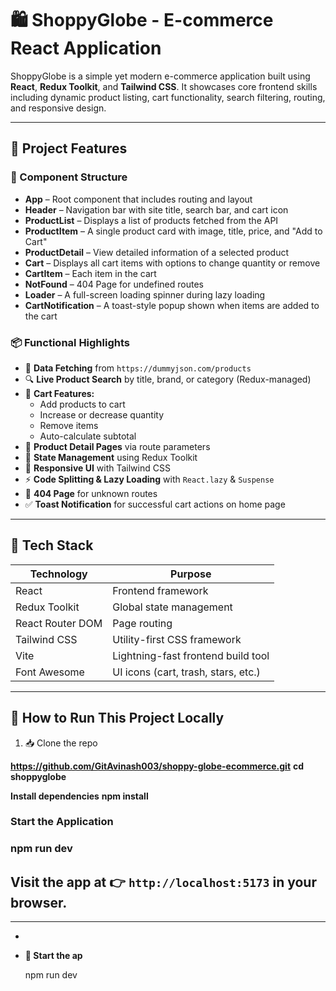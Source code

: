 # 🛍️ ShoppyGlobe - E-commerce React Application

ShoppyGlobe is a simple yet modern e-commerce application built using **React**, **Redux Toolkit**, and **Tailwind CSS**. It showcases core frontend skills including dynamic product listing, cart functionality, search filtering, routing, and responsive design.

---

## 📌 Project Features

### 🧩 Component Structure

- **App** – Root component that includes routing and layout
- **Header** – Navigation bar with site title, search bar, and cart icon
- **ProductList** – Displays a list of products fetched from the API
- **ProductItem** – A single product card with image, title, price, and "Add to Cart"
- **ProductDetail** – View detailed information of a selected product
- **Cart** – Displays all cart items with options to change quantity or remove
- **CartItem** – Each item in the cart
- **NotFound** – 404 Page for undefined routes
- **Loader** – A full-screen loading spinner during lazy loading
- **CartNotification** – A toast-style popup shown when items are added to the cart

### 📦 Functional Highlights

- 🔄 **Data Fetching** from `https://dummyjson.com/products`
- 🔍 **Live Product Search** by title, brand, or category (Redux-managed)
- 🛒 **Cart Features:**
  - Add products to cart
  - Increase or decrease quantity
  - Remove items
  - Auto-calculate subtotal
- 🔗 **Product Detail Pages** via route parameters
- 💾 **State Management** using Redux Toolkit
- 📱 **Responsive UI** with Tailwind CSS
- ⚡ **Code Splitting & Lazy Loading** with `React.lazy` & `Suspense`
- 🛑 **404 Page** for unknown routes
- ✅ **Toast Notification** for successful cart actions on home page

---

## 🧱 Tech Stack

| Technology       | Purpose                             |
| ---------------- | ----------------------------------- |
| React            | Frontend framework                  |
| Redux Toolkit    | Global state management             |
| React Router DOM | Page routing                        |
| Tailwind CSS     | Utility-first CSS framework         |
| Vite             | Lightning-fast frontend build tool  |
| Font Awesome     | UI icons (cart, trash, stars, etc.) |

---

## 🧪 How to Run This Project Locally


1. 📥 Clone the repo

**https://github.com/GitAvinash003/shoppy-globe-ecommerce.git**
**cd shoppyglobe**

**Install dependencies**
**npm install**

### **Start the Application**

### npm run dev

## **Visit the app at 👉 `http://localhost:5173` in your browser.**

---

















































































































* 



















































































































































* **🚀 Start the ap**

  npm run dev
